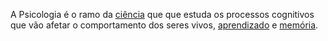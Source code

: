 A Psicologia é o ramo da [ciência](Ciência.md)  que que estuda os processos cognitivos que vão afetar o comportamento dos seres vivos, [aprendizado](Aprendizado.md) e [memória](Memória.md). 